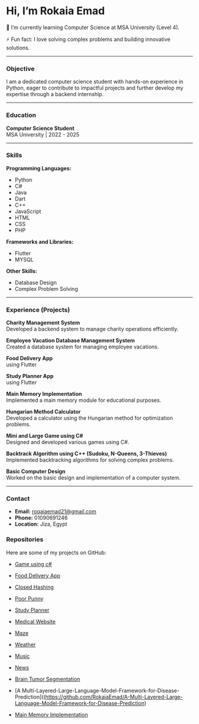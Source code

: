 # Hi, I’m Rokaia Emad

🌱 I’m currently learning Computer Science at MSA University (Level 4).

⚡ Fun fact: I love solving complex problems and building innovative solutions.

---

### Objective
I am a dedicated computer science student with hands-on experience in Python, eager to contribute to impactful projects and further develop my expertise through a backend internship.

---

### Education
**Computer Science Student**  
MSA University | 2022 - 2025  

---

### Skills

**Programming Languages:**
- Python
- C#
- Java
- Dart
- C++
- JavaScript
- HTML
- CSS
- PHP

**Frameworks and Libraries:**
- Flutter
- MYSQL

**Other Skills:**
- Database Design
- Complex Problem Solving

---

### Experience (Projects)

**Charity Management System**  
Developed a backend system to manage charity operations efficiently.

**Employee Vacation Database Management System**  
Created a database system for managing employee vacations.

**Food Delivery App**  
using Flutter

**Study Planner App**  
using Flutter


**Main Memory Implementation**  
Implemented a main memory module for educational purposes.

**Hungarian Method Calculator**  
Developed a calculator using the Hungarian method for optimization problems.

**Mini and Large Game using C#**  
Designed and developed various games using C#.

**Backtrack Algorithm using C++ (Sudoku, N-Queens, 3-Thieves)**  
Implemented backtracking algorithms for solving complex problems.

**Basic Computer Design**  
Worked on the basic design and implementation of a computer system.

---

### Contact

- **Email:** roqaiaemad21@gmail.com
- **Phone:** 01090691246
- **Location:** Jiza, Egypt


### Repositories

Here are some of my projects on GitHub:

- [Game using c#](https://github.com/RokaiaEmad/game)

- [Food Delivery App](https://github.com/RokaiaEmad/Food_Delivery_App)

- [Closed Hashing](https://github.com/RokaiaEmad/Algorithm-Project)

- [Poor Punny](https://github.com/RokaiaEmad/poor-punny-game)

- [Study Planner](https://github.com/RokaiaEmad/Study-Planner)

- [Medical Website](https://github.com/RokaiaEmad/Medical-Website)
  
- [Maze](https://github.com/RokaiaEmad/Maze)
  
- [Weather](https://github.com/RokaiaEmad/Weather_app)
  
- [Music](https://github.com/RokaiaEmad/Music_app)

- [News](https://github.com/RokaiaEmad/News_app)

- [Brain Tumor Segmentation](https://github.com/RokaiaEmad/Brain_Tumor_-Segmentation)
  
- [A Multi-Layered-Large-Language-Model-Framework-for-Disease-Prediction]((https://github.com/RokaiaEmad/A-Multi-Layered-Large-Language-Model-Framework-for-Disease-Prediction)


- [Main Memory Implementation](https://github.com/RokaiaEmad/Main-Memory-Implementation)
